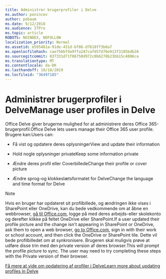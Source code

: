 ```yaml
---
title: Administrer brugerprofiler i Delve
ms.author: ponincev
author: pebaum
ms.date: 9/12/2018
ms.audience: ITPro
ms.topic: article
ROBOTS: NOINDEX, NOFOLLOW
localization_priority: Normal
ms.assetid: e595481a-91de-431d-bf86-d7610ff3b6a7
ms.openlocfilehash: cae756bf9a9ffa247cafd5fd76e913f3185bdb28
ms.sourcegitcommit: 037331d71f06750d972c0b6278b23bb15c4806ca
ms.translationtype: MT
ms.contentlocale: da-DK
ms.lasthandoff: 10/18/2019
ms.locfileid: "36497185"
---
```

# <a name="manage-user-profiles-in-delve"></a><span data-ttu-id="acfa3-102">Administrer brugerprofiler i Delve</span><span class="sxs-lookup"><span data-stu-id="acfa3-102">Manage user profiles in Delve</span></span>

<span data-ttu-id="acfa3-103">Office Delve giver brugerne mulighed for at administrere deres Office 365-brugerprofil.</span><span class="sxs-lookup"><span data-stu-id="acfa3-103">Office Delve lets users manage their Office 365 user profile.</span></span> <span data-ttu-id="acfa3-104">Brugere kan:</span><span class="sxs-lookup"><span data-stu-id="acfa3-104">Users can:</span></span>
  
- <span data-ttu-id="acfa3-105">Få vist og opdatere deres oplysninger</span><span class="sxs-lookup"><span data-stu-id="acfa3-105">View and update their information</span></span>
    
- <span data-ttu-id="acfa3-106">Hold nogle oplysninger private</span><span class="sxs-lookup"><span data-stu-id="acfa3-106">Keep some information private</span></span>
    
- <span data-ttu-id="acfa3-107">Ændre deres profil eller Coverbillede</span><span class="sxs-lookup"><span data-stu-id="acfa3-107">Change their profile or cover picture</span></span>
    
- <span data-ttu-id="acfa3-108">Ændre sprog-og klokkeslætsformatet for Delve</span><span class="sxs-lookup"><span data-stu-id="acfa3-108">Change the language and time format for Delve</span></span>
    
> [!NOTE]
> <span data-ttu-id="acfa3-109">Hvis en bruger har opdateret sit profilbillede, og ændringen ikke vises i SharePoint eller OneDrive, kan du bede vedkommende om at åbne en webbrowser, [gå til Office.com](https://www.office.com), logge på med deres arbejds-eller skolekonto og derefter klikke på feltet OneDrive eller SharePoint.</span><span class="sxs-lookup"><span data-stu-id="acfa3-109">If a user updated their profile picture and the change isn't appearing in SharePoint or OneDrive, ask them to open a web browser, [go to Office.com](https://www.office.com), sign in with their work or school account, and then click the OneDrive or SharePoint tile.</span></span> <span data-ttu-id="acfa3-110">Dette vil bede profilbilledet om at synkronisere. Brugeren skal muligvis prøve at udføre disse trin med den private version af deres browser.</span><span class="sxs-lookup"><span data-stu-id="acfa3-110">This will prompt the profile picture to sync. The user may need to try completing these steps with the Private version of their browser.</span></span> 
  
[<span data-ttu-id="acfa3-111">Få mere at vide om opdatering af profiler i Delve</span><span class="sxs-lookup"><span data-stu-id="acfa3-111">Learn more about updating profiles in Delve</span></span>](https://go.microsoft.com/fwlink/?linkid=735070)
  

